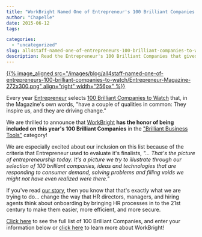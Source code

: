 ```yaml
---
title: "WorkBright Named One of Entrepreneur's 100 Brilliant Companies To Watch!"
author: "Chapelle"
date: 2015-06-12
tags:

categories:
  - "uncategorized"
slug: all4staff-named-one-of-entrepreneurs-100-brilliant-companies-to-watch
description: Read the Entrepreneur's 100 Brilliant Companies that gives inspiration and drives changes to every companies. Know more by reading our blog here.
---
```

[{{% image_aligned src="/images/blog/all4staff-named-one-of-entrepreneurs-100-brilliant-companies-to-watch/Entrepreneur-Magazine-272x300.png" align="right" width="256px" %}}](http://workbright.wpengine.com/wp-content/uploads/2015/06/Entrepreneur-Magazine.png)  
  
  
  
Every year [Entrepreneur](http://www.entrepreneur.com/) selects [100 Brilliant Companies to Watch](http://www.entrepreneur.com/article/245890) that, in the Magazine's own words, "have a couple of qualities in common: They inspire us, and they are driving change."  
  
We are thrilled to announce that [WorkBright](https://workbright.com) **has the honor of being included on this year's 100 Brilliant Companies** in the ["Brilliant Business Tools"](http://www.entrepreneur.com/article/245907) category!  
  
We are especially excited about our inclusion on this list because of the criteria that Entrepreneur used to evaluate it's finalists, _"... That's the picture of entrepreneurship today. It's a picture we try to illustrate through our selection of 100 brilliant companies, ideas and technologies that are responding to consumer demand, solving problems and filling voids we might not have even realized were there."_  
  
If you've read [our story](http://workbright.wpengine.com/company/), then you know that that's exactly what we are trying to do... change the way that HR directors, managers, and hiring agents think about onboarding by bringing HR processes in to the 21st century to make them easier, more efficient, and more secure.  
  
[Click here](http://www.entrepreneur.com/article/245890) to see the full list of 100 Brilliant Companies, and enter your information below or [click here](http://www.workbright.com) to learn more about WorkBright!  
